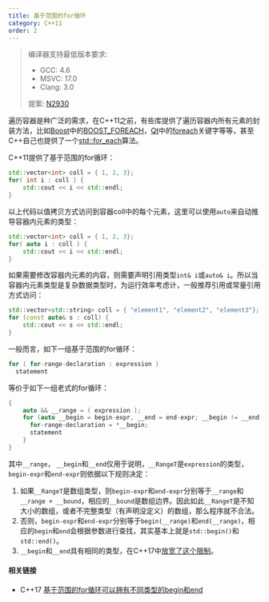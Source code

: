 ```yaml
---
title: 基于范围的for循环
category: C++11
order: 2
---
```


> 编译器支持最低版本要求:
> * GCC: 4.6
> * MSVC: 17.0
> * Clang: 3.0
>
> 提案: [N2930](http://www.open-std.org/jtc1/sc22/wg21/docs/papers/2009/n2930.html)

遍历容器是种广泛的需求，在C++11之前，有些库提供了遍历容器内所有元素的封装方法，比如[Boost](http://www.boost.org)中的[BOOST_FOREACH](http://www.boost.org/doc/libs/1_64_0/doc/html/foreach.html)，[Qt](https://www.qt.io/)中的[foreach](http://doc.qt.io/qt-5/containers.html#the-foreach-keyword)关键字等等，甚至C++自己也提供了一个[std::for_each](http://en.cppreference.com/w/cpp/algorithm/for_each)算法。

C++11提供了基于范围的for循环：

```c++
std::vector<int> coll = { 1, 2, 3};
for( int i : coll ) {
    std::cout << i << std::endl;
}
```

以上代码以值拷贝方式访问到容器coll中的每个元素，这里可以使用`auto`来自动推导容器内元素的类型：

```c++
std::vector<int> coll = { 1, 2, 3};
for( auto i : coll ) {
    std::cout << i << std::endl;
}
```

如果需要修改容器内元素的内容，则需要声明引用类型`int& i`或`auto& i`。所以当容器内元素类型是复杂数据类型时，为运行效率考虑计，一般推荐引用或常量引用方式访问：

```c++
std::vector<std::string> coll = { "element1", "element2", "element3"};
for (const auto& s : coll) {
    std::cout << s << std::endl;
}
```

一般而言，如下一组基于范围的for循环：

```c++
for ( for-range-declaration : expression ) 
  statement
```

等价于如下一组老式的for循环：

```c++
{
    auto && __range = ( expression );
    for (auto __begin = begin-expr, __end = end-expr; __begin != __end; ++__begin ) {
      for-range-declaration = *__begin;
      statement
    }
}
```

其中`__range`， `__begin`和`__end`仅用于说明，`__RangeT`是`expression`的类型，`begin-expr`和`end-expr`则依据以下规则决定：

1. 如果`__RangeT`是数组类型，则`begin-expr`和`end-expr`分别等于`__range`和`__range + __bound`，相应的`__bound`是数组边界。因此如此`__RangeT`是不知大小的数组，或者不完整类型（有声明没定义）的数组，那么程序就不合法。
2. 否则，`begin-expr`和`end-expr`分别等于`begin(__range)`和`end(__range)`，相应的`begin`和`end`会根据参数进行查找，其实基本上就是`std::begin()`和`std::end()`。
3. `__begin`和`__end`具有相同的类型，在C++17中[放宽了这个限制](../../C++17/differing-begin-and-end-types-in-range-based-for/)。



#### 相关链接

* C++17 [基于范围的for循环可以拥有不同类型的begin和end](../../C++17/differing-begin-and-end-types-in-range-based-for/)